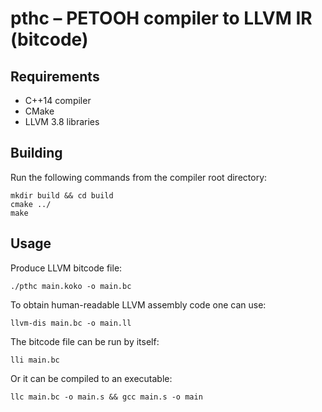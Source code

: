 # pthc – PETOOH compiler to LLVM IR (bitcode)

## Requirements

* C++14 compiler
* CMake
* LLVM 3.8 libraries

## Building

Run the following commands from the compiler root directory:

    mkdir build && cd build
    cmake ../
    make

## Usage

Produce LLVM bitcode file:

    ./pthc main.koko -o main.bc

To obtain human-readable LLVM assembly code one can use:

    llvm-dis main.bc -o main.ll

The bitcode file can be run by itself:

    lli main.bc

Or it can be compiled to an executable:

    llc main.bc -o main.s && gcc main.s -o main
